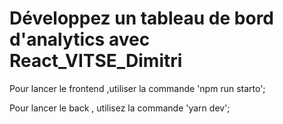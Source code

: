 # Développez un tableau de bord d'analytics avec React_VITSE_Dimitri

Pour lancer le frontend ,utiliser la commande 'npm run starto';

Pour lancer le back , utilisez la commande 'yarn dev';
